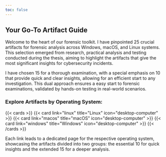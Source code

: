 ```yaml
---
toc: false
---
```


## Your Go-To Artifact Guide

Welcome to the heart of our forensic toolkit.
I have pinpointed 25 crucial artifacts for forensic analysis across Windows, macOS, and Linux systems. This selection emerged from research, practical analysis and testing conducted during the thesis, aiming to highlight the artifacts that give the most significant insights for cybersecurity incidents.

I have chosen 15 for a thorough examination, with a special emphasis on 10 that provide quick and clear insights, allowing for an efficient start to any investigation. This dual approach ensures a easy start to forensic examinations, validated by hands-on testing in real-world scenarios.

### Explore Artifacts by Operating System:

{{< cards >}}
  {{< card link="linux" title="Linux" icon="desktop-computer" >}}
  {{< card link="macos" title="macOS" icon="desktop-computer" >}}
  {{< card link="windows" title="Windows" icon="desktop-computer" >}}
{{< /cards >}}


Each link leads to a dedicated page for the respective operating system, showcasing the artifacts divided into two groups: the essential 10 for quick insights and the extended 15 for a deeper analysis.
